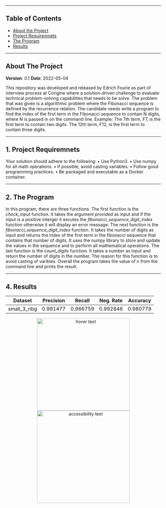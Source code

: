 <!--
╔══════════════════════════════════════════════════════════════════════════════╗
║ README - Corigine Technical Assignment 2023                                  ║
╚══════════════════════════════════════════════════════════════════════════════╝

This is the README for the Corigine Technical Assignment 2023 repository. 

-->

<!--
╔══════════════════════════════════════════════════════════════════════════════╗
║ Table of Contents                                                            ║
╚══════════════════════════════════════════════════════════════════════════════╝
-->
-------------------------------------------------------------------------------
## Table of Contents

* [About the Project](#about-the-project)
* [Project Requiremnets](#project-requiremnets)
* [The Program](#the-program)
* [Results](#results)


<!--
╔══════════════════════════════════════════════════════════════════════════════╗
║ About The Project                                                            ║
╚══════════════════════════════════════════════════════════════════════════════╝
-->
-------------------------------------------------------------------------------
## About The Project

**Version**: 0.1
**Date**: 2022-05-04

This repository was developed and released by Edrich Fourie as part of interview process at Corigine where a solution-driven challenge to evaluate technical problem-solving capabilities that needs to be solve.
The problem that was given is a algorithmic problem where the Fibonacci sequence is defined by the recurrence relation. The candidate needs write a program to find the index of the first term in the Fibonacci sequence to contain N digits, where N is passed in on the command line.
Example:
The 7th term, F7, is the first term to contain two digits.
The 12th term, F12, is the first term to contain three digits.


<!--
╔══════════════════════════════════════════════════════════════════════════════╗
║ 1. Project Requirements                                                      ║
╚══════════════════════════════════════════════════════════════════════════════╝
-->
-------------------------------------------------------------------------------
## 1. Project Requiremnets
Your solution should adhere to the following:
• Use Python3.
• Use numpy for all math operations.
• If possible, avoid casting variables.
• Follow good programming practices.
• Be packaged and executable as a Docker container.

<!--
╔══════════════════════════════════════════════════════════════════════════════╗
║ 2. The Program                                                               ║
╚══════════════════════════════════════════════════════════════════════════════╝
-->
-------------------------------------------------------------------------------
## 2. The Program

In this program, there are three functions. The first function is the *check_input* function. It takes the argument provided as input and if the input is a positive interger it excutes 
the *fibonacci_sequence_digit_index* function otherwise it will display an error message. The next function is the *fibonacci_sequence_digit_index* function. It takes the number of digits as input and returns the index of the first term in the fibonacci sequence that contains that number of digits. It uses the numpy library to store and update the values in the sequence and to perform all mathematical operations. The last function is the *count_digits* function. It takes a number as input and return the number of digits in the number. The reason for this function is to avoid casting of varibles. Overall the program takes the value of n from the command line and prints the result.


<!--
╔══════════════════════════════════════════════════════════════════════════════╗
║ 4. Results                                                                   ║
╚══════════════════════════════════════════════════════════════════════════════╝
-->
-------------------------------------------------------------------------------
## 4. Results

| Dataset       | Precision     | Recall      | Neg. Rate   | Accuracy   |
| ------------- | ------------- | --------    | --------    | --------   |
| small_3_nbg   | 0.991477      | 0.966759    | 0.992846    | 0.980779   |

<p align="center">
  <img src="images/per_epoch_val_acc_graph.png" width="300" title="hover text">
  <img src="images/per_epoch_info_graph.png" width="300" alt="accessibility text">
</p>



